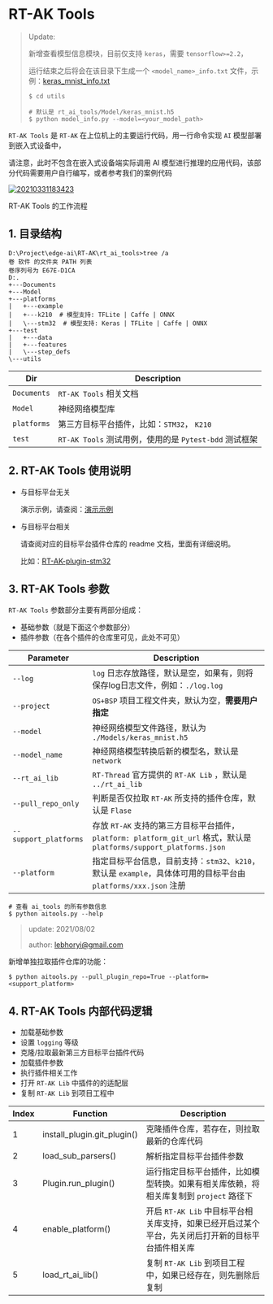 # RT-AK Tools

> Update:
>
> 新增查看模型信息模块，目前仅支持 `keras`，需要 `tensorflow>=2.2`，
>
> 运行结束之后将会在该目录下生成一个 `<model_name>_info.txt` 文件，示例：[keras_mnist_info.txt](https://github.com/RT-Thread/RT-AK/blob/main/RT-AK/rt_ai_tools/utils/keras_mnist_info.txt)
>
> ```
> $ cd utils
> 
> # 默认是 rt_ai_tools/Model/keras_mnist.h5
> $ python model_info.py --model=<your_model_path>
> ```

`RT-AK Tools` 是 `RT-AK` 在上位机上的主要运行代码，用一行命令实现 `AI` 模型部署到嵌入式设备中，

请注意，此时不包含在嵌入式设备端实际调用 AI 模型进行推理的应用代码，该部分代码需要用户自行编写，或者参考我们的案例代码

[![20210331183423](https://github.com/RT-Thread/RT-AK/raw/main/RT-AK/rt_ai_tools/Documents/imgs/20210331183423.png)](https://github.com/RT-Thread/RT-AK/blob/main/RT-AK/rt_ai_tools/Documents/imgs/20210331183423.png)

RT-AK Tools 的工作流程

## 1. 目录结构

```
D:\Project\edge-ai\RT-AK\rt_ai_tools>tree /a
卷 软件 的文件夹 PATH 列表
卷序列号为 E67E-D1CA
D:.
+---Documents
+---Model
+---platforms
|   +---example
|   +---k210  # 模型支持: TFLite | Caffe | ONNX
|   \---stm32  # 模型支持: Keras | TFLite | Caffe | ONNX
+---test
|   +---data
|   +---features
|   \---step_defs
\---utils
```

| Dir         | Description                                            |
| ----------- | ------------------------------------------------------ |
| `Documents` | `RT-AK Tools` 相关文档                                 |
| `Model`     | 神经网络模型库                                         |
| `platforms` | 第三方目标平台插件，比如：`STM32`， `K210`             |
| `test`      | `RT-AK Tools` 测试用例，使用的是 `Pytest-bdd` 测试框架 |

## 2. RT-AK Tools 使用说明

- 与目标平台无关

  演示示例，请查阅：[演示示例](https://github.com/RT-Thread/RT-AK/tree/main/RT-AK#3-演示示例)

- 与目标平台相关

  请查阅对应的目标平台插件仓库的 readme 文档，里面有详细说明。

  比如：[RT-AK-plugin-stm32](https://github.com/RT-Thread/RT-AK-plugin-stm32)

## 3. RT-AK Tools 参数

`RT-AK Tools` 参数部分主要有两部分组成：

- 基础参数（就是下面这个参数部分）
- 插件参数（在各个插件的仓库里可见，此处不可见）

| Parameter             | Description                                                  |
| --------------------- | ------------------------------------------------------------ |
| `--log`               | `log` 日志存放路径，默认是空，如果有，则将保存log日志文件，例如：`./log.log` |
| `--project`           | `OS+BSP` 项目工程文件夹，默认为空，**需要用户指定**          |
| `--model`             | 神经网络模型文件路径，默认为 `./Models/keras_mnist.h5`       |
| `--model_name`        | 神经网络模型转换后新的模型名，默认是 `network`               |
| `--rt_ai_lib`         | `RT-Thread` 官方提供的 `RT-AK Lib` ，默认是 `../rt_ai_lib`   |
| `--pull_repo_only`    | 判断是否仅拉取 `RT-AK` 所支持的插件仓库，默认是 `Flase`      |
| `--support_platforms` | 存放 `RT-AK` 支持的第三方目标平台插件，`platform: platform_git_url` 格式，默认是`platforms/support_platforms.json` |
| `--platform`          | 指定目标平台信息，目前支持：`stm32`、`k210`，默认是 `example`，具体体可用的目标平台由 `platforms/xxx.json` 注册 |

```
# 查看 ai_tools 的所有参数信息
$ python aitools.py --help
```

> update: 2021/08/02
>
> author: [lebhoryi@gmail.com](mailto:lebhoryi@gmail.com)

新增单独拉取插件仓库的功能：

```
$ python aitools.py --pull_plugin_repo=True --platform=<support_platform>
```

## 4. RT-AK Tools 内部代码逻辑

- 加载基础参数
- 设置 `logging` 等级
- 克隆/拉取最新第三方目标平台插件代码
- 加载插件参数
- 执行插件相关工作
- 打开 `RT-AK Lib` 中插件的的适配层
- 复制 `RT-AK Lib` 到项目工程中

| Index | Function                    | Description                                                  |
| ----- | --------------------------- | ------------------------------------------------------------ |
| 1     | install_plugin.git_plugin() | 克隆插件仓库，若存在，则拉取最新的仓库代码                   |
| 2     | load_sub_parsers()          | 解析指定目标平台插件参数                                     |
| 3     | Plugin.run_plugin()         | 运行指定目标平台插件，比如模型转换。如果有相关库依赖，将相关库复制到 `project` 路径下 |
| 4     | enable_platform()           | 开启 `RT-AK Lib` 中目标平台相关库支持，如果已经开启过某个平台，先关闭后打开新的目标平台插件相关库 |
| 5     | load_rt_ai_lib()            | 复制 `RT-AK Lib` 到项目工程中，如果已经存在，则先删除后复制  |